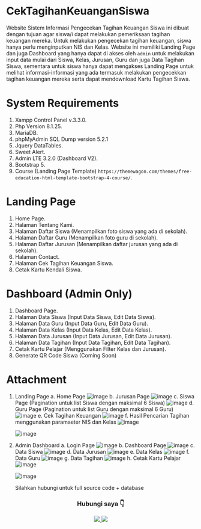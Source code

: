 # CekTagihanKeuanganSiswa
Website Sistem Informasi Pengecekan Tagihan Keuangan Siswa ini dibuat dengan tujuan agar siswa/i dapat melakukan pemeriksaan tagihan keuangan mereka.
Untuk melakukan pengecekan tagihan keuangan, siswa hanya perlu menginputkan NIS dan Kelas. Website ini memiliki Landing Page dan juga Dashboard yang hanya dapat di akses oleh `admin` untuk melakukan input data mulai dari Siswa, Kelas, Jurusan, Guru dan juga Data Tagihan Siswa, sementara untuk siswa hanya dapat mengakses Landing Page untuk melihat informasi-informasi yang ada termasuk melakukan pengecekkan tagihan keuangan mereka serta dapat mendownload Kartu Tagihan Siswa.

# System Requirements
1. Xampp Control Panel v.3.3.0.
2. Php Version 8.1.25.
3. MariaDB.
4. phpMyAdmin SQL Dump version 5.2.1
5. Jquery DataTables.
6. Sweet Alert.
7. Admin LTE 3.2.0 (Dashboard V2).
8. Bootstrap 5.
9. Course (Landing Page Template) `https://themewagon.com/themes/free-education-html-template-bootstrap-4-course/`.

# Landing Page
1. Home Page.
2. Halaman Tentang Kami.
3. Halaman Daftar Siswa (Menampilkan foto siswa yang ada di sekolah).
4. Halaman Daftar Guru (Menampilkan foto guru di sekolah).
5. Halaman Daftar Jurusan (Menampilkan daftar jurusan yang ada di sekolah).
6. Halaman Contact.
7. Halaman Cek Tagihan Keuangan Siswa.
8. Cetak Kartu Kendali Siswa.

# Dashboard (Admin Only)
1. Dashboard Page.
2. Halaman Data Siswa (Input Data Siswa, Edit Data Siswa).
3. Halaman Data Guru (Input Data Guru, Edit Data Guru).
4. Halaman Data Kelas (Input Data Kelas, Edit Data Kelas).
5. Halaman Data Jurusan (Input Data Jurusan, Edit Data Jurusan).
6. Halaman Data Tagihan (Input Data Tagihan, Edit Data Tagihan).
7. Cetak Kartu Pelajar (Menggunakan Filter Kelas dan Jurusan).
8. Generate QR Code Siswa (Coming Soon)


# Attachment

1. Landing Page
   a. Home Page
   ![image](https://github.com/user-attachments/assets/bda2e5e6-a803-42f3-94bd-d7b3ad7a1909)
   b. Jurusan Page
   ![image](https://github.com/user-attachments/assets/8939316e-1916-4f44-8182-ba04a09201f5)
   c. Siswa Page (Pagination untuk list Siswa dengan maksimal 6 Siswa)
   ![image](https://github.com/user-attachments/assets/39763d57-dcd1-40c4-960d-84eab60b6a57)
   d. Guru Page (Pagination untuk list Guru dengan maksimal 6 Guru)
   ![image](https://github.com/user-attachments/assets/4569b3c6-e8bd-4e73-bd61-7ff3b6a61546)
   e. Cek Tagihan Keuangan
   ![image](https://github.com/user-attachments/assets/c82a9ed6-60c0-4955-ab5f-18ffa3877ae0)
   f. Hasil Pencarian Tagihan menggunakan paramaeter NIS dan Kelas
   ![image](https://github.com/user-attachments/assets/ecb1c022-d5c9-49ee-a449-68046cfc895b)

   ![image](https://github.com/user-attachments/assets/d0a9ba45-3c44-4c71-8942-2327c1966c88)

 
  
3. Admin Dashboard
   a. Login Page
   ![image](https://github.com/user-attachments/assets/361d4745-7875-4eb4-9929-a96ce36d7338)
   b. Dashboard Page
   ![image](https://github.com/user-attachments/assets/56e838b5-526a-4177-a2de-03eba6294194)
   c. Data Siswa
   ![image](https://github.com/user-attachments/assets/13512470-309d-4422-8ca3-7666992f8d9a)
   d. Data Jurusan
   ![image](https://github.com/user-attachments/assets/542f56ce-f7ee-43e3-b77c-b066bc6d4f50)
   e. Data Kelas
   ![image](https://github.com/user-attachments/assets/7fe4ba2f-54ae-4f68-bc1a-ebbd0d7f7f0d)
   f. Data Guru
   ![image](https://github.com/user-attachments/assets/e6bbd194-235b-4ed9-bd4c-26583edc8594)
   g. Data Tagihan
   ![image](https://github.com/user-attachments/assets/51c879cc-4d2a-4cbb-9e31-452828774cdb)
   h. Cetak Kartu Pelajar
   ![image](https://github.com/user-attachments/assets/c17a6016-450c-4e4e-9d24-2396808a477c)

   ![image](https://github.com/user-attachments/assets/606b0a04-91b8-4e05-8505-e0e2b5360f47)




   Silahkan hubungi untuk full source code + database 
  <h3 align="center">Hubungi saya 👇</h3>
<div id="badges" align="center">
  <a href="https://wa.link/gex9vp">
    <img src="https://img.shields.io/badge/WhatsApp-25D366?style=for-the-badge&logo=whatsapp&logoColor=white"/>
  </a>
  <a href="https://www.instagram.com/stevenmrsn/">
    <img src="https://img.shields.io/badge/Instagram-%23E4405F.svg?style=for-the-badge&logo=Instagram&logoColor=white"/>
  </a>
</div>

   







   
   






   

